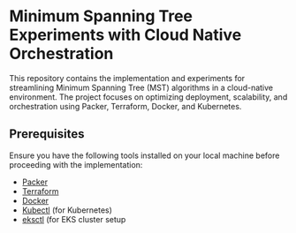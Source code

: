 # Minimum Spanning Tree Experiments with Cloud Native Orchestration

This repository contains the implementation and experiments for streamlining Minimum Spanning Tree (MST) algorithms in a cloud-native environment. The project focuses on optimizing deployment, scalability, and orchestration using Packer, Terraform, Docker, and Kubernetes.

## Prerequisites

Ensure you have the following tools installed on your local machine before proceeding with the implementation:

- [Packer](https://www.packer.io/downloads/)
- [Terraform](https://www.terraform.io/downloads.html)
- [Docker](https://docs.docker.com/get-docker/)
- [Kubectl](https://kubernetes.io/docs/tasks/tools/install-kubectl/) (for Kubernetes)
- [eksctl](https://eksctl.io/getting-started/) (for EKS cluster setup





